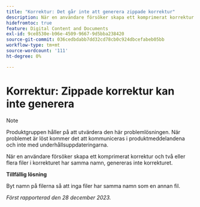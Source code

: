 ```yaml
---
title: "Korrektur: Det går inte att generera zippade korrektur"
description: När en användare försöker skapa ett komprimerat korrektur och två eller flera filer i korrekturet har samma namn, genereras inte korrekturet.
hidefromtoc: true
feature: Digital Content and Documents
exl-id: 9ce8530e-b96e-4509-9667-9d5bba238420
source-git-commit: 036cedbdabb7dd32cd78cb0c924dbcefabeb05bb
workflow-type: tm+mt
source-wordcount: '111'
ht-degree: 0%

---
```


# Korrektur: Zippade korrektur kan inte generera

<!--WF and WFP TOCs-->

>[!NOTE]
>
>Produktgruppen håller på att utvärdera den här problemlösningen. När problemet är löst kommer det att kommuniceras i produktmeddelandena och inte med underhållsuppdateringarna.

När en användare försöker skapa ett komprimerat korrektur och två eller flera filer i korrekturet har samma namn, genereras inte korrekturet.

**Tillfällig lösning**

Byt namn på filerna så att inga filer har samma namn som en annan fil.

_Först rapporterad den 28 december 2023._

